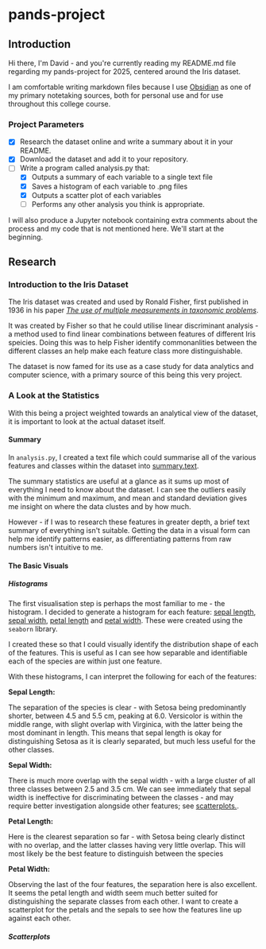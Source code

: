 # pands-project

## **Introduction**

Hi there, I'm David - and you're currently reading my README.md file regarding my pands-project for 2025, centered around the Iris dataset.

I am comfortable writing markdown files because I use [Obsidian](https://obsidian.md/) as one of my primary notetaking sources, both for personal use and for use throughout this college course.

### **Project Parameters**

- [x] Research the dataset online and write a summary about it in your README.
- [x] Download the dataset and add it to your repository.
- [ ] Write a program called analysis.py that:
  - [x] Outputs a summary of each variable to a single text file
  - [x] Saves a histogram of each variable to .png files
  - [x] Outputs a scatter plot of each variables
  - [ ] Performs any other analysis you think is appropriate.

I will also produce a Jupyter notebook containing extra comments about the process and my code that is not mentioned here. We'll start at the beginning.

## **Research**

### **Introduction to the Iris Dataset**

The Iris dataset was created and used by Ronald Fisher, first published in 1936 in his paper [*The use of multiple measurements in taxonomic problems*](https://lgross.utk.edu/Math589Fall2020/RAFisher1936measurementsFlowerTaxa.pdf).

It was created by Fisher so that he could utilise linear discriminant analysis - a method used to find linear combinations between features of different Iris speicies. Doing this was to help Fisher identify commonanlities between the different classes an help make each feature class more distinguishable.

The dataset is now famed for its use as a case study for data analytics and computer science, with a primary source of this being this very project.

### **A Look at the Statistics**

With this being a project weighted towards an analytical view of the dataset, it is important to look at the actual dataset itself.

#### **Summary**

In `analysis.py`, I created a text file which could summarise all of the various features and classes within the dataset into [summary.text](./summary.txt).

The summary statistics are useful at a glance as it sums up most of everything I need to know about the dataset. I can see the outliers easily with the minimum and maximum, and mean and standard deviation gives me insight on where the data clustes and by how much.

However - if I was to research these features in greater depth, a brief text summary of everything isn't suitable. Getting the data in a visual form can help me identify patterns easier, as differentiating patterns from raw numbers isn't intuitive to me.

#### **The Basic Visuals**

##### **Histograms**

The first visualisation step is perhaps the most familiar to me - the histogram. I decided to generate a histogram for each feature: [sepal length](./pngs/sepal_length_distribution.png), [sepal width](./pngs/sepal_width_distribution.png), [petal length](./pngs/petal_length_distribution.png) and [petal width](./pngs/petal_width_distribution.png). These were created using the `seaborn` library.

I created these so that I could visually identify the distribution shape of each of the features. This is useful as I can see how separable and identifiable each of the species are within just one feature.

With these histograms, I can interpret the following for each of the features:

**Sepal Length:**

The separation of the species is clear - with Setosa being predominantly shorter, between 4.5 and 5.5 cm, peaking at 6.0. Versicolor is within the middle range, with slight overlap with Virginica, with the latter being the most dominant in length. This means that sepal length is okay for distinguishing Setosa as it is clearly separated, but much less useful for the other classes.

**Sepal Width:**

There is much more overlap with the sepal width - with a large cluster of all three classes between 2.5 and 3.5 cm. We can see immediately that sepal width is ineffective for discriminating between the classes - and may require better investigation alongside other features; see [scatterplots.](#scatterplots).

**Petal Length:**

Here is the clearest separation so far - with Setosa being clearly distinct with no overlap, and the latter classes having very little overlap. This will most likely be the best feature to distinguish between the species

**Petal Width:**

Observing the last of the four features, the separation here is also excellent. It seems the petal length and width seem much better suited for distinguishing the separate classes from each other. I want to create a scatterplot for the petals and the sepals to see how the features line up against each other.


##### **Scatterplots**



